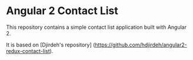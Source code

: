 # Angular 2 Contact List
This repository contains a simple contact list application built with Angular 2.

It is based on [Djirdeh's repository] (https://github.com/hdjirdeh/angular2-redux-contact-list).
